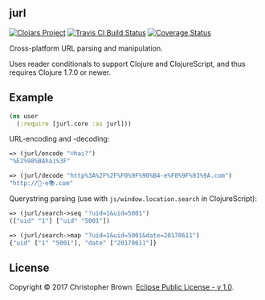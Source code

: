 ## jurl

[![Clojars Project](https://img.shields.io/clojars/v/jurl.svg)](https://clojars.org/jurl)
[![Travis CI Build Status](https://travis-ci.org/chbrown/jurl-clojure.svg?branch=master)](https://travis-ci.org/chbrown/jurl-clojure)
[![Coverage Status](https://coveralls.io/repos/github/chbrown/jurl-clojure/badge.svg?branch=master)](https://coveralls.io/github/chbrown/jurl-clojure?branch=master)

Cross-platform URL parsing and manipulation.

Uses reader conditionals to support Clojure and ClojureScript, and thus requires Clojure 1.7.0 or newer.


## Example

```clojure
(ns user
  (:require [jurl.core :as jurl]))
```

URL-encoding and -decoding:

```clojure
=> (jurl/encode "☺hai?")
"%E2%98%BAhai%3F"

=> (jurl/decode "http%3A%2F%2F%F0%9F%90%B4-e%F0%9F%93%9A.com")
"http://🐴-e📚.com"
```

Querystring parsing (use with `js/window.location.search` in ClojureScript):

```clojure
=> (jurl/search->seq "?uid=1&uid=5001")
(["uid" "1"] ["uid" "5001"])

=> (jurl/search->map "?uid=1&uid=5001&date=20170611")
{"uid" ["1" "5001"], "date" ["20170611"]}
```


## License

Copyright © 2017 Christopher Brown. [Eclipse Public License - v 1.0](https://www.eclipse.org/legal/epl-v10.html).

